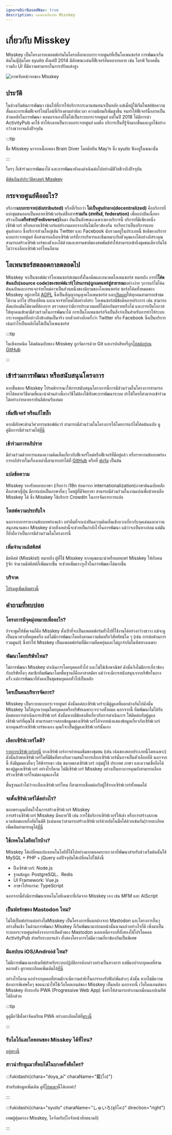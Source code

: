 ```yaml
---
ignoreDirBasedNav: true
description: เอกสารเกี่ยวกับ Misskey
---
```


# เกี่ยวกับ Misskey

Misskey เป็นโครงการแพลตฟอร์มไมโครบล็อกแบบกระจายศูนย์ที่เป็นโอเพนซอร์ส
การพัฒนาเริ่มต้นในญี่ปุ่นโดย syuilo ตั้งแต่ปี 2014
มีลักษณะเด่นที่ฟีเจอร์อันหลากหลาย เช่น ไดรฟ์ รีแอคชั่น รวมถึง UI ที่มีความสามารถในการปรับแต่งสูง

![ภาพจับหน้าจอของ Misskey](/img/hero/misskey-light.png)

## ประวัติ

ในช่วงเริ่มต้นการพัฒนา เน้นไปที่การให้บริการกระดานสนทนาเป็นหลัก แต่เมื่อผู้ใช้เริ่มโพสต์ข้อความสั้นและการเพิ่มฟีเจอร์ไทม์ไลน์ที่เรียงตามลำดับเวลา ความนิยมก็เพิ่มสูงขึ้น จนทำให้ฟีเจอร์นี้กลายเป็นส่วนหลักในการพัฒนา
ตอนแรกเองก็ไม่ได้เป็นระบบกระจายศูนย์ แต่ในปี 2018 ได้มีการนำ ActivityPub มาใช้ ทำให้กลายเป็นระบบกระจายศูนย์ ผลคือ บริการเป็นที่รู้จักมากขึ้นและถูกใช้อย่างกว้างขวางจนถึงปัจจุบัน

:::tip

ชื่อ Misskey มาจากเนื้อเพลง Brain Diver โดยศิลปิน May’n ซึ่ง syuilo ฟังอยู่ในขณะนั้น

:::

ใครๆ ก็เข้าร่วมการพัฒนาได้ และการพัฒนายังคงดำเนินต่อไปอย่างมีชีวิตชีวาถึงปัจจุบัน

[พิพิธภัณฑ์ประวัติศาสตร์ Misskey](/about-us/history/)

## กระจายศูนย์คืออะไร?

บริการ<b>แบบกระจาย(distributed)</b> หรือที่เรียกว่า <b>ไม่เป็นศูนย์กลาง(decentralized)</b> คือบริการที่แบ่งชุมชนออกเป็นหลายเซิร์ฟเวอร์แต่สื่อสาร<b>รวมกัน (สหพันธ์, federation)</b> เพื่อแบ่งปันเนื้อหา สร้างเป็น<b>เครือข่าย(Fediverse)</b>ขึ้นมา อันเป็นลักษณะเฉพาะของบริการนี้ บริการที่มีเพียงหนึ่งเซิร์ฟเวอร์ หรือหลายเซิร์ฟเวอร์แต่ทำงานแยกจากกันไม่เกี่ยวข้องกัน จะเรียกว่าเป็นบริการแบบศูนย์กลาง ซึ่งบริการส่วนใหญ่เช่น Twitter และ Facebook นับรวมอยู่ในประเภทนี้ ข้อดีของบริการแบบกระจายศูนย์ คือสามารถเลือกเซิร์ฟเวอร์ที่การบริหารและธีมเหมาะกับตัวคุณเองได้อย่างอิสระคุณสามารถสร้างเซิร์ฟเวอร์ของตัวเองได้ด้วยและธรรมชาติของสหพันธ์ทำให้สามารถเข้าถึงชุมชนเดียวกันได้ไม่ว่าจะเลือกเซิร์ฟเวอร์ไหนก็ตาม

## โอเพนซอร์สตลอดกาลตลอดไป

Misskey จะเป็นซอฟต์แวร์โอเพนซอร์สเสมอทั้งในอดีตและอนาคตโอเพนซอร์ส หมายถึง การที่<b>โค้ดต้นฉบับ(source code)ของซอฟต์แวร์(โปรแกรม)ถูกเผยแพร่สู่สาธารณะ</b>อย่างง่าย ๆการแก้ไขโค้ดต้นฉบับและการแจกจ่ายใหม่อาจเป็นส่วนหนึ่งของนิยามของโอเพนซอร์ส
ซอร์สโค้ดทั้งหมดของ Misskey อยู่ภายใต้ [AGPL](https://github.com/misskey-dev/misskey/blob/develop/LICENSE) ซึ่งเป็นสัญญาอนุญาตโอเพนซอร์ส และ[เปิดเผย](https://github.com/misskey-dev)ให้ทุกคนสามารถเข้าชม ใช้งาน แก้ไข ปรับเปลี่ยน และแจกจ่ายใหม่ได้อย่างอิสระ
โอเพนซอร์สมีข้อดีหลายประการ เช่น สามารถดัดแปลงมันได้ตามที่ต้องการ ตรวจสอบว่ามีการประมวลผลที่ไม่ก่ออันตรายหรือไม่ และการเปิดโอกาสให้ทุกคนเข้ามามีส่วนร่วมในการพัฒนาได้
การเป็นโอเพนซอร์สจึงเป็นสิ่งจำเป็นสำหรับการทำให้ระบบกระจายศูนย์ที่กล่าวถึงข้างต้นเป็นจริง
ยกตัวอย่างอีกครั้งว่า Twitter หรือ Facebook ซึ่งเป็นบริการเน้นกำไรเป็นหลักไม่ได้เป็นโอเพนซอร์ส

:::tip

ในเชิงเทคนิค โค้ดต้นฉบับของ Misskey ถูกจัดการด้วย Git และเรปอสิทอรี่ถูก[โฮสต์อยู่บน GitHub](https://github.com/misskey-dev)

:::

## เข้าร่วมการพัฒนา หรือสนับสนุนโครงการ

หากชื่นชอบ Misskey โปรดพิจารณาให้การสนับสนุนโครงการนี้การมีส่วนร่วมในโครงการสามารถทำได้หลายวิธีตามที่แนะนำด้านล่างนี้บางวิธีไม่ต้องใช้ทักษะการพัฒนาระบบ ทำให้ใครก็สามารถเข้าร่วมได้อย่างง่ายดายเรายินดีต้อนรับเสมอ

### เพิ่มฟีเจอร์ หรือแก้ไขบั๊ก

หากมีทักษะด้านวิศวกรรมซอฟต์แวร์ สามารถมีส่วนร่วมในโครงการได้โดยการแก้ไขโค้ดต้นฉบับ
ดูคู่มือการมีส่วนร่วมได้[ที่นี่](https://github.com/misskey-dev/misskey/blob/develop/CONTRIBUTING.md)

### เข้าร่วมการอภิปราย

มีส่วนร่วมด้วยการแสดงความคิดเห็นเกี่ยวกับฟีเจอร์ใหม่หรือฟีเจอร์ที่มีอยู่แล้ว หรือรายงานข้อบกพร่อง
การอภิปรายในเรื่องเหล่านี้สามารถทำได้ที่ [GitHub](https://github.com/misskey-dev) หรือที่ [ฟอรัม](https://forum.misskey.io/) เป็นต้น

### แปลข้อความ

Misskey รองรับหลายภาษา (เรียกว่า i18n ย่อมาจาก internationalization)ภาษาต้นฉบับหลักคือภาษาญี่ปุ่น มีการแปลเป็นภาษาอื่นๆ โดยผู้ที่มีจิตอาสา
สามารถมีส่วนร่วมในงานแปลเพื่อช่วยเหลือ Misskey ได้
ซึ่ง Misskey ใช้บริการ Crowdin ในการจัดการการแปล


### โพสต์ความประทับใจ

นอกจากการรายงานข้อบกพร่องแล้ว อย่าลืมที่จะแบ่งปันความคิดเห็นเชิงบวกเกี่ยวกับจุดเด่นและความสนุกสนานของ Misskey ด้วยสิ่งเหล่านี้จะช่วยเป็นกำลังใจในการพัฒนา แม้ว่าจะเป็นทางอ้อม แต่มันก็ยังถือว่าเป็นการมีส่วนร่วมในโครงการนี้

### เพิ่มจำนวนมิสคิสต์

มิสคิสต์ (Misskist) หมายถึง ผู้ที่ใช้ Misskey หากคุณแนะนำหรือเผยแพร่ Misskey ให้กับคนรู้จัก จำนวนมิสคิสต์ก็เพิ่มมากขึ้น จะช่วยเพิ่มแรงจูงใจในการพัฒนาได้มากขึ้น

### บริจาค

[โปรดดูเพิ่มเติมตรงนี้](/docs/donate/)

## คำถามที่พบบ่อย

### โครงการมีจุดมุ่งหมายเพื่ออะไร?

ถ้าจะพูดให้ชัดเจนก็คือ Misskey ตั้งเป้าที่จะเป็นแพลตฟอร์มทั่วไปที่ใช้งานได้อย่างกว้างขวาง แม้จะดูเป็นแนวทางที่คลุมเครือ แต่ไม่มีการพัฒนาโดยอิงตามความคิดหรือวิสัยทัศน์ใด ๆ (เช่น การต่อต้านการรวมศูนย์) ซึ่งทำให้ Misskey เป็นแพลตฟอร์มที่มีความยืดหยุ่นและไม่ถูกจำกัดในทิศทางเฉพาะ

<!-- TODO: ここにロードマップへのリンク -->

### พัฒนาโดยบริษัทไหม?

ไม่การพัฒนา Misskey ดำเนินการโดยบุคคลทั่วไป และไม่ใช่เชิงพาณิชย์ ดังนั้นจึงไม่มีการเกี่ยวข้องกับบริษัทใดๆ
สมาชิกทีมพัฒนาโดยพื้นฐานก็คืออาสาสมัคร
แม้ว่าจะมีการสนับสนุนจากบริษัทในบางครั้ง แต่การพัฒนาก็ยังคงเป็นชุมชนบุคคลทั่วไปเป็นหลัก

### ใครเป็นคนบริหารจัดการ?

Misskey เป็นระบบแบบกระจายศูนย์ ดังนั้นแต่ละเซิร์ฟเวอร์จะมีผู้ดูแลที่แตกต่างกันไปดังนั้น Misskey ไม่ได้ถูกควบคุมโดยบุคคลหรือบริษัทเฉพาะเจาะจงทั้งหมด
นอกจากนี้ ทีมพัฒนาไม่ได้รับผิดชอบการดำเนินการเซิร์ฟเวอร์ ดังนั้นหากมีข้อสงสัยเกี่ยวกับการดำเนินการ ให้ติดต่อกับผู้ดูแลเซิร์ฟเวอร์ที่คุณใช้
สามารถตรวจสอบข้อมูลของเซิร์ฟเวอร์ได้จากหน้าแสดงข้อมูลเกี่ยวกับเซิร์ฟเวอร์
หากคุณสร้างเซิร์ฟเวอร์ของเอง คุณก็จะเป็นผู้ดูแลเซิร์ฟเวอร์นั้นเอง

### เลือกเซิร์ฟเวอร์ใดดี?

[รายการเซิร์ฟเวอร์อยู่นี่](/servers/)
บางเซิร์ฟเวอร์อาจกำหนดธีมของชุมชน (เช่น เน้นของชอบประเภทนี้โดยเฉพาะ) ดังนั้นถ้าพบเซิร์ฟเวอร์ใดที่มีธีมที่ตรงกับความสนใจการเลือกเซิร์ฟเวอร์นั้นอาจเป็นตัวเลือกที่ดี
นอกจากนี้ ยังมีมุมมองอื่นๆ ให้พิจารณา เช่น ขนาดของเซิร์ฟเวอร์ กลุ่มผู้ใช้ ประเทศ ภาษา และความเชื่อถือได้ของผู้ดูแลเซิร์ฟเวอร์
อย่างไรก็ตาม ไม่มีเซิร์ฟเวอร์ Misskey อย่างเป็นทางการคุณยังสามารถเลือกสร้างเซิร์ฟเวอร์ใหม่ของคุณเองได้

พื้นฐานแล้วไม่ว่าจะเลือกเซิร์ฟเวอร์ไหน ก็สามารถเชื่อมต่อกับผู้ใช้จากเซิร์ฟเวอร์ทั้งหมดได้

### จะตั้งเซิร์ฟเวอร์ได้อย่างไร?

ขอบพระคุณที่สนใจในการสร้างเซิร์ฟเวอร์ Misskey\
การสร้างเซิร์ฟเวอร์ Misskey มีหลายวิธี เช่น การใช้บริการเซิร์ฟเวอร์ให้เช่า หรือการสร้างสภาพแวดล้อมแบบกึ่งอัตโนมัติ (แน่นอนว่าสามารถสร้างเซิร์ฟเวอร์ด้วยอัตโนมือได้ด้วยเช่นกัน)รายละเอียดเพิ่มเติมสามารถดูได้[ที่นี่](/docs/for-admin/install/guides/)

### ใช้เทคโนโลยีอะไรบ้าง?

Misskey ได้เปลี่ยนแปลงเทคโนโลยีที่ใช้ไปอย่างมากตลอดระยะเวลาที่พัฒนาสำหรับช่วงเริ่มต้นนั้นใช้ MySQL + PHP + jQuery แต่ปัจจุบันได้เปลี่ยนไปใช้ดังนี้

- ฝั่งเซิร์ฟเวอร์: Node.js
- ฐานข้อมูล: PostgreSQL、Redis
- UI Framework: Vue.js
- ภาษาโปรแกรม: TypeScript

นอกจากนี้ยังมีการพัฒนาเทคโนโลยีเฉพาะที่เกิดจาก Misskey เอง เช่น MFM และ AiScript

### เป็นฟอร์กของ Mastodon ไหม?

ไม่ได้เป็นฟอร์กแต่อย่างใดMisskey เป็นโครงการที่แตกต่างจาก Mastodon และโครงการอื่นๆ อย่างสิ้นเชิง
ในด้านการพัฒนา Misskey ก็เริ่มพัฒนามาก่อนหน้านั้นนานแล้วอย่างไรก็ดี เพิ่งมาเป็นระบบกระจายศูนย์หลังจากการเปิดตัวของ Mastodon
นอกเหนือจากที่ทั้งสองใช้โปรโตคอล ActivityPub สำหรับระบบฯแล้ว ทั้งสองโครงการไม่มีความเกี่ยวข้องกันเป็นพิเศษ

### มีแอปบน iOS/Android ไหม?

ไม่มีการพัฒนาแอปเนทีฟสำหรับระบบปฏิบัติการดังกล่าวอย่างเป็นทางการ แต่มีแอปจากบุคคลที่สามหลายตัว
ดูรายละเอียดเพิ่มเติมได้[ที่นี่](/docs/for-users/resources/apps/)

อย่างไรก็ตาม แอปจากบุคคลที่สามมักจะมีความล่าช้าในการรองรับฟังก์ชันต่างๆ ดังนั้น หากไม่มีความต้องการพิเศษใดๆ ขอแนะนำให้ใช้เว็บไคลเอนต์ของ Misskey เป็นหลัก
นอกจากนี้ เว็บไคลเอนต์ของ Misskey ยังรองรับ PWA (Progressive Web App) ซึ่งทำให้สามารถทำงานเหมือนแอปเนทีฟได้อีกด้วย

:::tip

ดูคู่มือวิธีตั้งค่าจัดเตรียม PWA อย่างละเอียดได้ที่[ตรงนี้](/docs/for-users/stepped-guides/how-to-use-pwa/)

:::

### รับโลโก้และไอคอนของ Misskey ได้ที่ไหน?

[อยู่ตรงนี้](/brand-assets/)

### สาวน่ารักหูแมวที่พบได้ในบางครั้งคือใคร?

:::fukidashi{chara="doya_ai" charaName="藍(ไอ)"}

สำหรับข้อมูลเพิ่มเติม ดูที่[โฮมเพจ](https://xn--931a.moe/)นี้ได้เลยค่ะ!

:::

:::fukidashi{chara="syuilo" charaName="しゅいろ(ชุอิโละ)" direction="right"}

เทพผู้คุ้มครอง Misskey, ไอจังครับ(ไอจังหน้าฮักขนาดอิ)

:::
